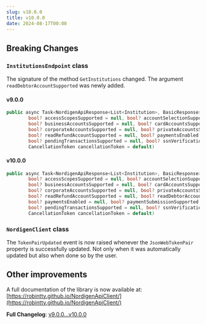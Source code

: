 ```yaml
---
slug: v10.0.0
title: v10.0.0
date: 2024-08-17T00:00
---
```


## Breaking Changes

### `InstitutionsEndpoint` class

The signature of the method `GetInstitutions` changed. The argument `readDebtorAccountSupported` was newly added.

#### v9.0.0

```csharp
public async Task<NordigenApiResponse<List<Institution>, BasicResponse>> GetInstitutions(string? country = null,
        bool? accessScopesSupported = null, bool? accountSelectionSupported = null,
        bool? businessAccountsSupported = null, bool? cardAccountsSupported = null,
        bool? corporateAccountsSupported = null, bool? privateAccountsSupported = null,
        bool? readRefundAccountSupported = null, bool? paymentsEnabled = null, bool? paymentSubmissionSupported = null,
        bool? pendingTransactionsSupported = null, bool? ssnVerificationSupported = null,
        CancellationToken cancellationToken = default)
```

#### v10.0.0

```csharp
public async Task<NordigenApiResponse<List<Institution>, BasicResponse>> GetInstitutions(string? country = null,
        bool? accessScopesSupported = null, bool? accountSelectionSupported = null,
        bool? businessAccountsSupported = null, bool? cardAccountsSupported = null,
        bool? corporateAccountsSupported = null, bool? privateAccountsSupported = null,
        bool? readRefundAccountSupported = null, bool? readDebtorAccountSupported = null,
        bool? paymentsEnabled = null, bool? paymentSubmissionSupported = null,
        bool? pendingTransactionsSupported = null, bool? ssnVerificationSupported = null,
        CancellationToken cancellationToken = default)
```

### `NordigenClient` class

The `TokenPairUpdated` event is now raised whenever the `JsonWebTokenPair` property is successfully updated. Not only when it was automatically updated but also when done so by the user.

## Other improvements

A full documentation of the library is now available at: [https://robintty.github.io/NordigenApiClient/](https://robintty.github.io/NordigenApiClient/)

**Full Changelog**: [v9.0.0...v10.0.0](https://github.com/RobinTTY/NordigenApiClient/compare/v9.0.0...v10.0.0)
